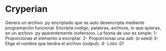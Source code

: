 # Cryperian
Genera un archivo .py encriptado que se auto desencripta mediante programación funcional.
Encripta codigo, palabras, archivos, lo que quieras, en un archivo .py aparentemente inofensivo.
La forma de uso es simple:
  1- Proporcionas el elemento a encriptar.
  2- Proporcionas una salt. (o seed)
  3- Elige el nombre que tendra el archivo (output).
  4- Listo :D!
